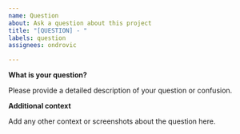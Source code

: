 ```yaml
---
name: Question
about: Ask a question about this project
title: "[QUESTION] - "
labels: question
assignees: ondrovic

---
```


**What is your question?**

Please provide a detailed description of your question or confusion.

**Additional context**

Add any other context or screenshots about the question here.